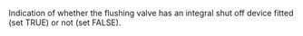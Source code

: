 Indication of whether the flushing valve has an integral shut off device fitted (set TRUE) or not (set FALSE).